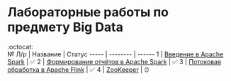 # Лабораторные работы по предмету Big Data 
:octocat: <br/>
 № Л/р | Название | Статус
 ----- | -------- | ------
 1 | [Введение в Apache Spark](/L1/) | :white_check_mark:
 2 | [Формирование отчётов в Apache Spark](/L2/) | :white_check_mark:
 3 | [Потоковая обработка в Apache Flink](/L3/) | :white_check_mark:
 4 | [ZooKeeper](/L4/) | :alarm_clock:
